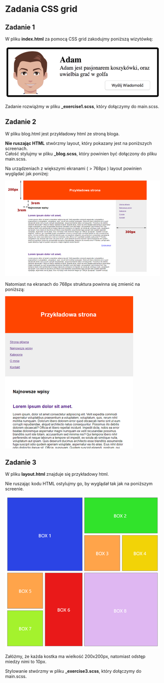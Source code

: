 Zadania CSS grid
================

Zadanie 1
---------
W pliku **index.html** za pomocą CSS grid zakodujmy poniższą wizytówkę:

![](images/notification.png)

Zadanie rozwiążmy w pliku **_exercise1.scss**, który dołączymy do main.scss.

Zadanie 2
---------
W pliku blog.html jest przykładowy html ze stroną bloga.

**Nie ruszając HTML** stwórzmy layout, który pokazany jest na poniższych screenach.  
Całość stylujmy w pliku **_blog.scss**, który powinien być dołączony do pliku main.scss.

Na urządzeniach z większymi ekranami ( > 768px ) layout powinien wyglądać jak poniżej:

![](images/layout-desktop.png)

Natomiast na ekranach do 768px struktura powinna się zmienić na poniższą:

![](images/layout-mobile.png)

Zadanie 3
---------
W pliku **layout.html** znajduje się przykładowy html. 

Nie ruszając kodu HTML ostylujmy go, by wyglądał tak jak na poniższym screenie.

![](images/layout-grid.png)

Załóżmy, że każda kostka ma wielkość 200x200px, natomiast odstęp miedzy nimi to 10px.

Stylowanie stwórzmy w pliku **_exercise3.scss**, który dołączymy do main.scss.